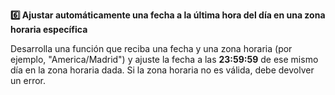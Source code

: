 <strong>6️⃣ Ajustar automáticamente una fecha a la última hora del día en una zona horaria específica</strong>

Desarrolla una función que reciba una fecha y una zona horaria (por ejemplo, "America/Madrid") y ajuste la fecha a las <strong>23:59:59</strong> de ese mismo día en la zona horaria dada. Si la zona horaria no es válida, debe devolver un error.